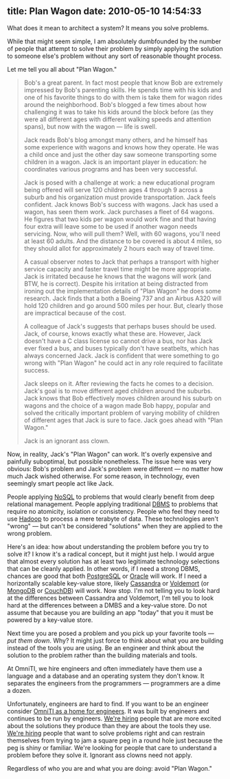 title: Plan Wagon
date: 2010-05-10 14:54:33
---

<p>What does it mean to architect a system?  It means you solve problems.</p>    <p>While that might seem simple, I am absolutely dumbfounded by the number of people that attempt to solve their problem by simply applying the solution to someone else's problem without any sort of reasonable thought process.</p>    <p>Let me tell you all about "Plan Wagon."</p>    <blockquote>  <p>Bob's a great parent.  In fact most people that know Bob are extremely impressed by Bob's parenting skills.  He spends time with his kids and one of his favorite things to do with them is take them for wagon rides around the neighborhood.  Bob's blogged a few times about how challenging it was to take his kids around the block before (as they were all different ages with different walking speeds and attention spans), but now with the wagon &#8212; life is swell.</p>    <p>Jack reads Bob's blog amongst many others, and he himself has some experience with wagons and knows how they operate. He was a child once and just the other day saw someone transporting some children in a wagon.  Jack is an important player in education: he coordinates various programs and has been very successful.</p>    <p>Jack is posed with a challenge at work: a new educational program being offered will serve 120 children ages 4 through 9 across a suburb and his organization must provide transportation.  Jack feels confident.  Jack knows Bob's success with wagons.  Jack has used a wagon, has seen them work.  Jack purchases a fleet of 64 wagons. He figures that two kids per wagon would work fine and that having four extra will leave some to be used if another wagon needs servicing. Now, who will pull them?  Well, with 60 wagons, you'll need at least 60 adults.  And the distance to be covered is about 4 miles, so they should allot for approximately 2 hours each way of travel time.</p>    <p>A casual observer notes to Jack that perhaps a transport with higher service capacity and faster travel time might be more appropriate.  Jack is irritated because he knows that the wagons will work (and BTW, he is correct).  Despite his irritation at being distracted from ironing out the implementation details of "Plan Wagon" he does some research.  Jack finds that a both a Boeing 737 and an Airbus A320 will hold 120 children and go around 500 miles per hour.  But, clearly those are impractical because of the cost.</p>    <p>A colleague of Jack's suggests that perhaps buses should be used. Jack, of course, knows exactly what these are.  However, Jack doesn't have a C class license so cannot drive a bus, nor has Jack ever fixed a bus, and buses typically don't have seatbelts, which has always concerned Jack.  Jack is confident that were something to go wrong with "Plan Wagon" he could act in any role required to facilitate success.</p>    <p>Jack sleeps on it.  After reviewing the facts he comes to a decision.  Jack's goal is to move different aged children around the suburbs.  Jack knows that Bob effectively moves children around his suburb on wagons and the choice of a wagon made Bob happy, popular and solved the critically important problem of varying mobility of children of different ages that Jack is sure to face.  Jack goes ahead with "Plan Wagon."</p>    <p>Jack is an ignorant ass clown.</p>  </blockquote>    <p>Now, in reality, Jack's "Plan Wagon" can work.  It's overly expensive and painfully suboptimal, but possible nonetheless.  The issue here was very obvious: Bob's problem and Jack's problem were different &#8212; no matter how much Jack wished otherwise.  For some reason, in technology, even seemingly smart people act like Jack.</p>    <p>People applying <a href="http://en.wikipedia.org/wiki/NoSQL">NoSQL</a> to problems that would clearly benefit from deep relational management. People applying traditional <a href="http://en.wikipedia.org/wiki/Database_management_system">DBMS</a>  to problems that require no atomicity, isolation or consistency. People who feel they need to use <a href="http://hadoop.apache.org/">Hadoop</a> to process a mere terabyte of data.  These technologies aren't "wrong" &#8212; but can't be considered "solutions" when they are applied to the wrong problem.</p>    <p>Here's an idea: how about understanding the problem before you try to solve it?  I know it's a radical concept, but it might just help. I would argue that almost every solution has at least two legitimate technology selections that can be cleanly applied.  In other words, if I need a strong DBMS, chances are good that both <a href="http://www.postgresql.org/">PostgreSQL</a>  or <a href="http://www.oracle.com/us/products/database/index.html">Oracle</a>  will work.  If I need a horizontally scalable key-value store, likely <a href="http://cassandra.apache.org/">Cassandra</a>  or <a href="http://project-voldemort.com/">Voldemort</a>  (or <a href="http://www.mongodb.org/">MongoDB</a>  or <a href="http://couchdb.apache.org/">CouchDB</a>) will work.  Now stop.  I'm not telling you to look hard at the differences between Cassandra and Voldemort, I'm tell you to look hard at the differences between a DMBS and a key-value store. Do not assume that because you are building an app "today" that you it must be powered by a key-value store.</p>    <p>Next time you are posed a problem and you pick up your favorite tools &#8212; <em>put them down</em>. Why? It might just force to think about what you are building instead of the tools you are using.  Be an engineer and think about the solution to the problem rather than the building materials and tools.</p>    <p>At OmniTI, we hire engineers and often immediately have them use a language and a database and an operating system they don't know.  It separates the engineers from the programmers &#8212; programmers are a dime a dozen.</p>    <p>Unfortunately, engineers are hard to find.  If you want to be an engineer consider <a href="http://omniti.com/">OmniTI as a home for engineers</a>.  It was built by engineers and continues to be run by engineers.  <a href="http://omniti.com/is/hiring">We're hiring</a>  people that are more excited about the solutions they produce than they are about the tools they use.  <a href="http://omniti.com/is/hiring">We're hiring</a> people that want to solve problems right and can restrain themselves from trying to jam a square peg in a round hole just because the peg is shiny or familiar.  We're looking for people that care to understand a problem before they solve it.  Ignorant ass clowns need not apply.</p>    <p>Regardless of who you are and what you are doing: avoid "Plan Wagon."</p> 
